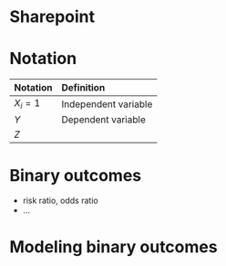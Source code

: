 # Sharepoint

# Notation

| Notation | Definition |
|:-- | :-- |
| $X_i = 1$ | Independent variable |
| $Y$ | Dependent variable |
| $Z$ | |

# Binary outcomes
- risk ratio, odds ratio
- ...

# Modeling binary outcomes
